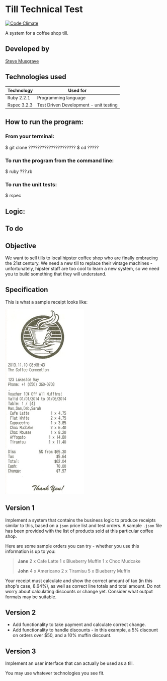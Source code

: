 # Till Technical Test

[![Code Climate](https://codeclimate.com/github/StephanMusgrave/till_tech_test/badges/gpa.svg)](https://codeclimate.com/github/StephanMusgrave/till_tech_test)

A system for a coffee shop till.

## Developed by
[Steve Musgrave]

## Technologies used
|Technology                 |Used for                       |
|--------------------------|--------------------------------|
|Ruby 2.2.1                |Programming language|
|Rspec 3.2.3               |Test Driven Development - unit testing  |

## How to run the program:

### From your terminal:

  $ git clone ?????????????????????
  $ cd ?????

### To run the program from the command line:
  $ ruby ???.rb

### To run the unit tests:
  $ rspec

## Logic:

## To do

## Objective

We want to sell tills to local hipster coffee shop who are finally embracing the 21st century. We need a new till to replace their vintage machines - unfortunately, hipster staff are too cool to learn a new system, so we need you to build something that they will understand.

Specification
-------------

This is what a sample receipt looks like:

![a receipt](/images/receipt.jpg)


Version 1
---------

Implement a system that contains the business logic to produce receipts similar to this, based on a `json` price list and test orders. A sample `.json` file has been provided with the list of products sold at this particular coffee shop.

Here are some sample orders you can try - whether you use this information is up to you:

> **Jane**
> 2 x Cafe Latte
> 1 x Blueberry Muffin
> 1 x Choc Mudcake
>
> **John**
> 4 x Americano
> 2 x Tiramisu
> 5 x Blueberry Muffin

Your receipt must calculate and show the correct amount of tax (in this shop's case, 8.64%), as well as correct line totals and total amount. Do not worry about calculating discounts or change yet. Consider what output formats may be suitable.

Version 2
---------

- Add functionality to take payment and calculate correct change.
- Add functionality to handle discounts - in this example, a 5% discount on orders over $50, and a 10% muffin discount.

Version 3
---------

Implement an user interface that can actually be used as a till.

You may use whatever technologies you see fit.


[Steve Musgrave]:https://github.com/StephanMusgrave
